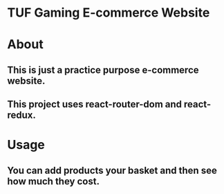 # TUF Gaming E-commerce Website

# About

## This is just a practice purpose e-commerce website.
## This project uses react-router-dom and react-redux.

# Usage

## You can add products your basket and then see how much they cost.
